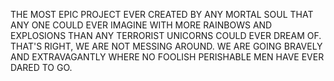 THE MOST EPIC PROJECT EVER CREATED BY ANY MORTAL SOUL THAT ANY ONE COULD EVER IMAGINE WITH MORE RAINBOWS AND EXPLOSIONS THAN ANY TERRORIST UNICORNS COULD EVER DREAM OF. THAT'S RIGHT, WE ARE NOT MESSING AROUND. WE ARE GOING BRAVELY AND EXTRAVAGANTLY WHERE NO FOOLISH PERISHABLE MEN HAVE EVER DARED TO GO.